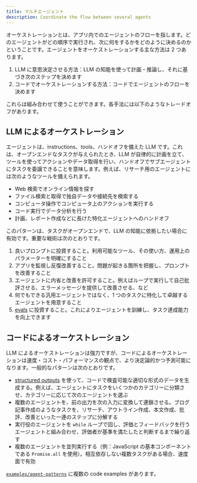 ```yaml
---
title: マルチエージェント
description: Coordinate the flow between several agents
---
```


オーケストレーションとは、アプリ内でのエージェントのフローを指します。どのエージェントがどの順序で実行され、次に何をするかをどのように決めるのかということです。エージェントをオーケストレーションする主な方法は 2 つあります。

1. LLM に意思決定させる方法：LLM の知能を使って計画・推論し、それに基づき次のステップを決めます
2. コードでオーケストレーションする方法：コードでエージェントのフローを決めます

これらは組み合わせて使うことができます。各手法には以下のようなトレードオフがあります。

## LLM によるオーケストレーション

エージェントは、instructions、tools、ハンドオフを備えた LLM です。これは、オープンエンドなタスクが与えられたとき、LLM が自律的に計画を立て、ツールを使ってアクションやデータ取得を行い、ハンドオフでサブエージェントにタスクを委譲できることを意味します。例えば、リサーチ用のエージェントには次のようなツールを備えられます。

- Web 検索でオンライン情報を探す
- ファイル検索と取得で独自データや接続先を検索する
- コンピュータ操作でコンピュータ上のアクションを実行する
- コード実行でデータ分析を行う
- 計画、レポート作成などに長けた特化エージェントへのハンドオフ

このパターンは、タスクがオープンエンドで、LLM の知能に依拠したい場合に有効です。重要な戦術は次のとおりです。

1. 良いプロンプトに投資すること。利用可能なツール、その使い方、運用上のパラメーターを明確にすること
2. アプリを監視し反復改善すること。問題が起きる箇所を把握し、プロンプトを改善すること
3. エージェントに内省と改善を許可すること。例えばループで実行して自己批評させる、エラーメッセージを提供して改善させる、など
4. 何でもできる汎用エージェントではなく、1 つのタスクに特化して卓越するエージェントを用意すること
5. [evals](https://platform.openai.com/docs/guides/evals) に投資すること。これによりエージェントを訓練し、タスク達成能力を向上できます

## コードによるオーケストレーション

LLM によるオーケストレーションは強力ですが、コードによるオーケストレーションは速度・コスト・パフォーマンスの観点で、より決定論的かつ予測可能になります。一般的なパターンは次のとおりです。

- [structured outputs](https://platform.openai.com/docs/guides/structured-outputs) を使って、コードで検査可能な適切な形式のデータを生成する。例えば、エージェントにタスクをいくつかのカテゴリーに分類させ、カテゴリーに応じて次のエージェントを選ぶ
- 複数のエージェントを、前の出力を次の入力に変換して連鎖させる。ブログ記事作成のようなタスクを、リサーチ、アウトライン作成、本文作成、批評、改善といった一連のステップに分解する
- 実行役のエージェントを `while` ループで回し、評価とフィードバックを行うエージェントと組み合わせ、評価者が基準を満たしたと判断するまで繰り返す
- 複数のエージェントを並列実行する（例：JavaScript の基本コンポーネントである `Promise.all` を使用）。相互依存しない複数タスクがある場合、速度面で有効

[`examples/agent-patterns`](https://github.com/openai/openai-agents-js/tree/main/examples/agent-patterns) に複数の code examples があります。
